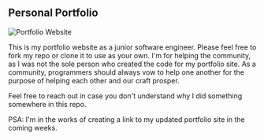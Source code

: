 ## Personal Portfolio

![Portfolio Website](https://i.ibb.co/WgPMpts/image.png)

This is my portfolio website as a junior software engineer.
Please feel free to fork my repo or clone it to use as your own.
I'm for helping the community, as I was not the sole person
who created the code for my portfolio site. As a community,
programmers should always vow to help one another for the
purpose of helping each other and our craft prosper.

Feel free to reach out in case you don't understand why I did
something somewhere in this repo.

PSA: I'm in the works of creating a link to my updated
portfolio site in the coming weeks.
